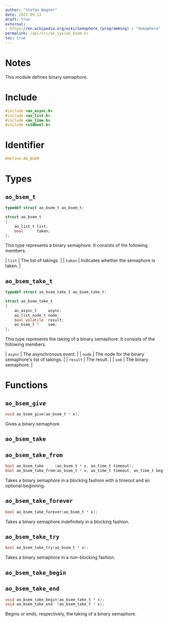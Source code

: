 ```yaml
---
author: "Stefan Wagner"
date: 2022-09-13
draft: true
external:
- https://en.wikipedia.org/wiki/Semaphore_(programming) : "Semaphore"
permalink: /api/src/ao_sys/ao_bsem.h/
toc: true
---
```


# Notes

This module defines binary semaphore.

# Include

```c
#include <ao_async.h>
#include <ao_list.h>
#include <ao_time.h>
#include <stdbool.h>
```

# Identifier

```c
#define AO_BSEM
```

# Types

## `ao_bsem_t`

```c
typedef struct ao_bsem_t ao_bsem_t;
```

```c
struct ao_bsem_t
{
    ao_list_t list;
    bool      taken;
};
```

This type represents a binary semaphore. It consists of the following members.

| `list` | The list of takings. |
| `taken` | Indicates whether the semaphore is taken. |

## `ao_bsem_take_t`

```c
typedef struct ao_bsem_take_t ao_bsem_take_t;
```

```c
struct ao_bsem_take_t
{
    ao_async_t     async;
    ao_list_node_t node;
    bool volatile  result;
    ao_bsem_t *    sem;
};
```

This type represents the taking of a binary semaphore. It consists of the following members.

| `async` | The asynchronous event. |
| `node` | The node for the binary semaphore's list of takings. |
| `result` | The result. |
| `sem` | The binary semaphore. |

# Functions

## `ao_bsem_give`

```c
void ao_bsem_give(ao_bsem_t * x);
```

Gives a binary semaphore.

## `ao_bsem_take`
## `ao_bsem_take_from`

```c
bool ao_bsem_take     (ao_bsem_t * x, ao_time_t timeout);
bool ao_bsem_take_from(ao_bsem_t * x, ao_time_t timeout, ao_time_t beginning);
```

Takes a binary semaphore in a blocking fashion with a timeout and an optional beginning.

## `ao_bsem_take_forever`

```c
bool ao_bsem_take_forever(ao_bsem_t * x);
```

Takes a binary semaphore indefinitely in a blocking fashion.

## `ao_bsem_take_try`

```c
bool ao_bsem_take_try(ao_bsem_t * x);
```

Takes a binary semaphore in a non-blocking fashion.

## `ao_bsem_take_begin`
## `ao_bsem_take_end`

```c
void ao_bsem_take_begin(ao_bsem_take_t * x);
void ao_bsem_take_end  (ao_bsem_take_t * x);
```

Begins or ends, respectively, the taking of a binary semaphore.
